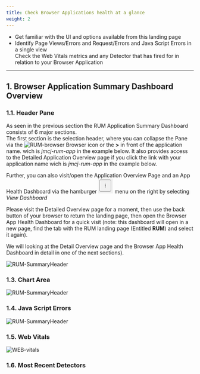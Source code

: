 ```yaml
---
title: Check Browser Applications health at a glance
weight: 2
---
```


* Get familiar with the UI and options available from this landing page
* Identify Page Views/Errors and Request/Errors and Java Script Errors in a single view </br>
  Check the Web Vitals metrics and any Detector that has fired for in relation to your Browser Application

---

## 1. Browser Application Summary Dashboard Overview

### 1.1. Header Pane

As seen in the previous section the RUM Application Summary Dashboard consists of 6 major sections.</br>
The first section is the selection header, where you can collapse the Pane via the ![RUM-browser](../../images/browser.png) Browser icon or the **>** in front of the application name. wich is *jmcj-rum-app* in the example below. 
It also provides access to the Detailed Application Overview page if you click the link with your application name wich is *jmcj-rum-app* in the example below. 

Further, you can also visit/open the Application Overview Page and an App Health Dashboard via the hamburger ![trippleburger](../images/trippleburger.png) menu on the right by selecting *View Dashboard*

Please visit the Detailed Overview page for a moment, then use the back button of your browser to return the landing page, then open the Browser App Health Dashboard for a quick visit (note: this dashboard will open in a new page, find the tab with the RUM landing page (Entitled **RUM**) and select it again).

We will looking at the Detail Overview page and the Browser App Health Dashboard in detail in one of the next sections).

![RUM-SummaryHeader](../../images/summaryHeader.png)

### 1.3. Chart Area

![RUM-SummaryHeader](../../images/RUM-Chart-Area.png)

### 1.4. Java Script Errors

![RUM-SummaryHeader](../../images/RUM-Javascripterrors.png)

### 1.5. Web Vitals
![WEB-vitals](../../images/RUM-QuickWebVitals.png)

### 1.6. Most Recent Detectors


